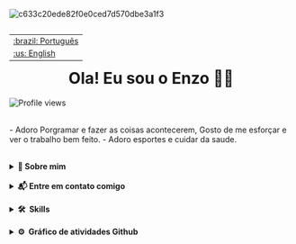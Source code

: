![c633c20ede82f0e0ced7d570dbe3a1f3](https://user-images.githubusercontent.com/70382532/138322189-2db8df52-9dcb-40a0-88a8-c365466bd33d.gif)

<table align="right">
 <tr><td><a href="./README.md">:brazil: Português</a></td></tr>
 <tr><td><a href="./README_en.md">:us: English</a></td></tr>
</table>

<h1 align="center">Ola! Eu sou o Enzo 👋😊</h1>

<div style="display: flex; align-itens: center; justify-content: space-between"> 
  <img src="https://komarev.com/ghpvc/?username=Enzuldo2&color=yellow" alt="Profile views" /> 
</div>

<br />

<p> - Adoro Porgramar e fazer as coisas acontecerem, Gosto de me esforçar e ver o trabalho bem feito.
- Adoro esportes e cuidar da saude.
</p>

<br />

<details>
  <summary><strong>👤 Sobre mim</strong></summary>

- 🔥 Desenvolvedor Backend.
  
- 💻 Hardware - RISC - V

- cursando Engenharia da Computação na UFSCAR

- 🗣️ Inglês avançado

- 📝 [Currículo](https://docs.google.com/document/d/1-jBhG6_gIDsRbMmOludJaoNrwXo2pkoy/edit)

- 💻 Projetos pessoais com maior destaque: [Sistema de Hotel](https://github.com/Enzuldo2/Hotel-Reservation), [SimpleQL](https://github.com/MBGustav/ORI), [Processador Monociclo](https://github.com/Enzuldo2/Processador-RISC-V---Monociclo)
</details>

<br />

<details>
  <summary><strong>📬 Entre em contato comigo</strong></summary>
  <div>
    <br />
    <a href="mailto:enzodezem506@gmail.com">
      <img 
        src="https://img.shields.io/badge/Gmail-D14836?style=for-the-badge&amp;logo=Gmail&amp;logoColor=white" alt="gmail">
    </a>
    <a href="https://www.instagram.com/enzo_dezem/">
      <img 
        src="https://img.shields.io/badge/Instagram-E4405F?style=for-the-badge&amp;logo=instagram&amp;logoColor=white" 
        alt="instagram">
    </a>
    <a href="https://www.linkedin.com/in/enzo-dezem-alves/">
      <img 
        src="https://img.shields.io/badge/Linkedin-0077B5?style=for-the-badge&amp;logo=LinkedIn&amp;logoColor=white" 
        alt="linked-in">
    </a>
  </div>
</details>

<br />

<details>
    <summary><strong>🛠 &nbsp;Skills</strong></summary>
    <br />
    - Linguagens
    <div style="display: inline_block">
      <img align="center" alt="Enzo C" height="30" width="40" src="https://raw.githubusercontent.com/devicons/devicon/master/icons/c/c-original.svg">
      <img align="center" alt="Enzo-Python" height="30" width="40" src="https://raw.githubusercontent.com/devicons/devicon/master/icons/python/python-original.svg">
      <img align="center" alt="Enzo-Csharp" height="30" width="40" src="https://raw.githubusercontent.com/devicons/devicon/master/icons/csharp/csharp-original.svg">
      <img align="center" alt="Enzo-c++" height="30" width="40" src="https://raw.githubusercontent.com/devicons/devicon/master/icons/cplusplus/cplusplus-original.svg">
      <img align="center" alt="Java" height="30" width="40" src="https://cdn.jsdelivr.net/gh/devicons/devicon/icons/java/java-original.svg" />
    </div>
    <br />
    - Frontend
    <div style="display: inline_block">
      <img align="center" alt="HTML" height="30" width="40" src="https://raw.githubusercontent.com/devicons/devicon/master/icons/html5/html5-original.svg" />
      <img align="center" alt="CSS" height="30" width="40" src="https://raw.githubusercontent.com/devicons/devicon/master/icons/css3/css3-original.svg" />
    </div>
    <br />
    - Backend
    <div style="display: inline_block">
      <img align="center" alt="Spring Boot" height="30" width="40" src="https://cdn.jsdelivr.net/gh/devicons/devicon/icons/spring/spring-original.svg" />
      <img align="center" alt="Postgresql" height="30" width="40" src="https://cdn.jsdelivr.net/gh/devicons/devicon/icons/postgresql/postgresql-original.svg" />
      <img align="center" alt="Mysql" height="32" width="42" src="https://cdn.jsdelivr.net/gh/devicons/devicon/icons/mysql/mysql-original.svg" />
    </div>
    <br />
    - Outras tecnologias
    <div style="display: inline_block">
      <img align="center" alt="Enzo-Unity" height="30" width="40" src="https://raw.githubusercontent.com/devicons/devicon/master/icons/unity/unity-original.svg">
      <img align="center" alt="Git" height="30" width="40" src="https://cdn.jsdelivr.net/gh/devicons/devicon/icons/git/git-original.svg" />
      <img align="center" alt="Docker" height="40" width="50" src="https://cdn.jsdelivr.net/gh/devicons/devicon/icons/docker/docker-original.svg" />
    </div>
</details>

<br />

<details>
  <summary><strong>⚙️ &nbsp;Gráfico de atividades Github</strong></summary>
  <div align="center">
    <br>
    <div align="center">
      <img height="150em" src="https://github-profile-summary-cards.vercel.app/api/cards/stats?username=Enzuldo2&theme=radical"/>
    </div>    
    <br>
    <div align="center">
      <img height="150em" src="https://github-profile-summary-cards.vercel.app/api/cards/repos-per-language?username=Enzuldo2&theme=radical"/>
      <img height="150em" src="https://github-profile-summary-cards.vercel.app/api/cards/most-commit-language?username=Enzuldo2&theme=radical"/>
    </div>
    <br>
    <div align="center">
      <img height="150em" src="https://github-profile-summary-cards.vercel.app/api/cards/profile-details?username=Enzuldo2&theme=radical"/>
    </div>
    <br> 
    <div align="center">
      <img src="http://github-readme-streak-stats.herokuapp.com/?user=Enzuldo2&theme=radical&date_format=M%20j%5B%2C%20Y%5D" />
    </div>
  </div>
</details>
